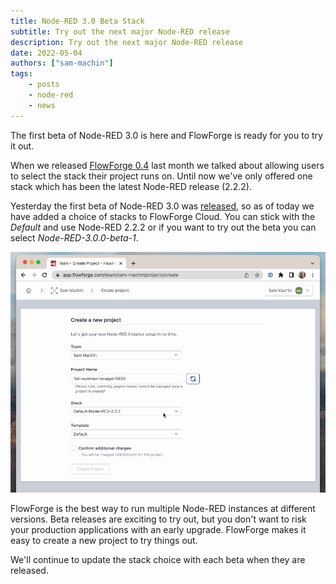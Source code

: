 ```yaml
---
title: Node-RED 3.0 Beta Stack
subtitle: Try out the next major Node-RED release
description: Try out the next major Node-RED release
date: 2022-05-04
authors: ["sam-machin"]
tags:
    - posts
    - node-red
    - news
---
```



The first beta of Node-RED 3.0 is here and FlowForge is ready for you to try it out.
<!--more-->

When we released [FlowForge 0.4](/blog/2022/04/flowforge-04-released/) last month we talked about allowing users to select the stack their project runs on.
Until now we've only offered one stack which has been the latest Node-RED release (2.2.2).

Yesterday the first beta of Node-RED 3.0 was [released](https://discourse.nodered.org/t/node-red-3-0-0-beta-1-released/62124), so as of today we have added a choice of stacks to FlowForge Cloud. You can stick with the _Default_ and use Node-RED 2.2.2 or if you want to try out the beta you can select _Node-RED-3.0.0-beta-1_.

![Selecting the beta Stack](./images/beta_stack.gif "Selecting the beta Stack")


FlowForge is the best way to run multiple Node-RED instances at different versions. Beta releases are exciting to try out, but you don't want to risk your production applications with an early upgrade. FlowForge makes it easy to create a new project to try things out.

We'll continue to update the stack choice with each beta when they are released.
